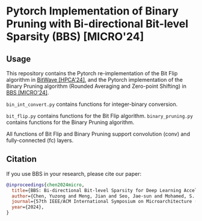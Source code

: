 # Pytorch Implementation of Binary Pruning with Bi-directional Bit-level Sparsity (BBS) \[MICRO'24\]

## Usage
This repository contains the Pytorch re-implementation of the Bit Flip algorithm in [BitWave \[HPCA'24\]](https://ieeexplore.ieee.org/document/10476419), and the Pytorch implementation of the Binary Pruning algorithm (Rounded Averaging and Zero-point Shifting) in [BBS \[MICRO'24\]](https://arxiv.org/abs/2409.05227).

`bin_int_convert.py` contains functions for integer-binary conversion.

`bit_flip.py` contains functions for the Bit Flip algorithm. 
`binary_pruning.py` contains functions for the Binary Pruning algorithm. 

All functions of Bit Flip and Binary Pruning support convolution (conv) and fully-connected (fc) layers.


## Citation
If you use BBS in your research, please cite our paper:
```bibtex
@inproceedings{chen2024micro,
  title={BBS: Bi-directional Bit-level Sparsity for Deep Learning Acceleration},
  author={Chen, Yuzong and Meng, Jian and Seo, Jae-sun and Mohamed, S. Abdelfattah},
  journal={57th IEEE/ACM International Symposium on Microarchitecture (MICRO)},
  year={2024},
}
```
